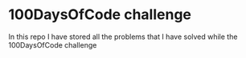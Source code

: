 # 100DaysOfCode challenge
In this repo I have stored all the problems that I have solved while the 100DaysOfCode challenge
